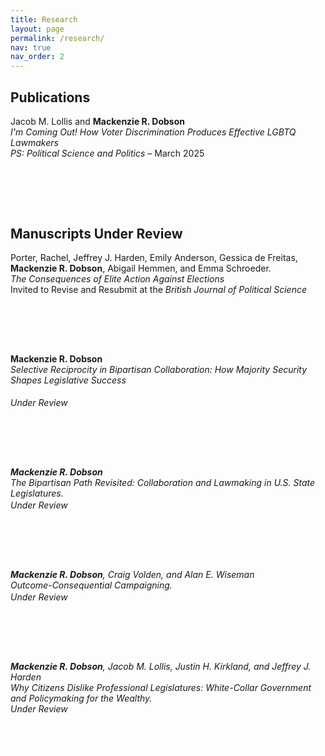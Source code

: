 ```yaml
---
title: Research
layout: page
permalink: /research/
nav: true
nav_order: 2
---
```


<style>
  .tag {
    display: inline-block;
    background-color: var(--global-theme-color);
    color: white;
    font-size: 0.75rem;
    font-weight: 600;
    padding: 2px 8px;
    border-radius: 4px;
    margin-left: 0.5rem;
  }

  .entry {
    margin-bottom: 2.5rem;
  }
</style>

## Publications

<div class="entry">
  Jacob M. Lollis and <strong style="color: var(--global-theme-color);">Mackenzie R. Dobson</strong><br>
  <em>I'm Coming Out! How Voter Discrimination Produces Effective LGBTQ Lawmakers</em><br>
  <em>PS: Political Science and Politics</em> – March 2025

  <details style="margin-top: 0.75rem;">
    <summary class="btn btn-sm" style="margin-bottom: 8px; background-color: var(--global-theme-color); color: white; border: none;">
      Abstract
    </summary>
    <p>
      Are LGBTQ legislators effective lawmakers? We build on theories that link voter discrimination to legislative effectiveness by arguing that voters’ biases against LGBTQ candidates narrow the candidate pool, leading to the election of only the most experienced and qualified LGBTQ candidates. As a result of this electoral selection effect, we expect that LGBTQ legislators will be more effective lawmakers than their non-LGBTQ counterparts. To test this, we combine data on state legislators’ LGBTQ identification with their State Legislative Effectiveness Scores (SLES). Our findings reveal that LGBTQ legislators are meaningfully more effective than non-LGBTQ legislators. To link our findings to voter discrimination, we leverage over-time variation in discrimination toward LGBTQ individuals. Across four tests, we consistently find that LGBTQ lawmakers elected in high-discrimination environments are more effective than those elected from less discriminatory environments.
    </p>
  </details>

  <a class="btn btn-sm" style="background-color: var(--global-theme-color); color: white; border: none;" href="https://www.cambridge.org/core/services/aop-cambridge-core/content/view/99F9DDDB008114F6D77FB27534575BF3/S1049096525000101a.pdf/im-coming-out-how-voter-discrimination-produces-effective-lgbtq-lawmakers.pdf" target="_blank">PDF</a>
  <a class="btn btn-sm" style="background-color: var(--global-theme-color); color: white; border: none;" href="https://doi.org/10.1017/S1049096525000101" target="_blank">DOI</a>
  <a class="btn btn-sm" style="background-color: var(--global-theme-color); color: white; border: none;" href="https://www.dropbox.com/scl/fi/inzq1tk12xskolkm7llts/Lollis-Dobson_SM.pdf?rlkey=bdpvcjch0a7he4pk0yvvfc7rm&st=o5vkaz0h&dl=0" target="_blank">Appendix</a>
  <a class="btn btn-sm" style="background-color: var(--global-theme-color); color: white; border: none;" href="https://dataverse.harvard.edu/dataset.xhtml?persistentId=doi:10.7910/DVN/X7O80B" target="_blank">Code</a>
</div>

## Manuscripts Under Review

<div class="entry">
  Porter, Rachel, Jeffrey J. Harden, Emily Anderson, Gessica de Freitas, <strong style="color: var(--global-theme-color);">Mackenzie R. Dobson</strong>, Abigail Hemmen, and Emma Schroeder.<br>
  <em>The Consequences of Elite Action Against Elections</em><br>
  Invited to Revise and Resubmit at the <em>British Journal of Political Science</em>
  <details style="margin-top: 0.75rem;">
    <summary class="btn btn-sm" style="margin-bottom: 8px; background-color: var(--global-theme-color); color: white; border: none;">
      Abstract
    </summary>
    <p>Do governing elites who engage in undemocratic practices face accountability? We investigate whether American state legislators who publicly acted against the 2020 presidential election outcome sustained meaningful sanctions in response. We theorize that repercussions for undemocratic activities are selective---conspicuous, highly visible efforts to undermine democratic institutions face the strongest ramifications from voters, politicians, and parties. In contrast, less prominent actions elicit weaker responses. Our empirical analyses employ novel data on state legislators' anti-election actions and a weighting method for covariate balance to estimate the magnitude of punishments for undemocratic behavior. The results evidence heterogeneity, with the strongest consequences targeting legislators who appeared at the U.S. Capitol on January 6th, 2021, and weaker penalties for lawmakers who engaged in other antagonism toward democracy. We conclude that focusing sanctions on conspicuous acts against democratic institutions could leave less apparent---but still detrimental---efforts to undermine elections unchecked, ultimately weakening democratic health.</p>
  </details>
  <a class="btn btn-sm" style="background-color: var(--global-theme-color); color: white; border: none;" href="https://osf.io/preprints/osf/3du8x_v2" target="_blank">PDF</a>
  <a class="btn btn-sm" style="background-color: var(--global-theme-color); color: white; border: none;" href="https://doi.org/10.31219/osf.io/3du8x_v2" target="_blank">DOI</a>
</div>

<div class="entry">
  <strong style="color: var(--global-theme-color);">Mackenzie R. Dobson</strong><br>
  <em>Selective Reciprocity in Bipartisan Collaboration: How Majority Security Shapes Legislative Success</em>
  <span class="tag">Winner of the Best Graduate Student Paper on State Politics in 2025</span><br>
  <em>Under Review</em>
  <details style="margin-top: 0.75rem;">
    <summary class="btn btn-sm" style="margin-bottom: 8px; background-color: var(--global-theme-color); color: white; border: none;">
      Abstract
    </summary>
    <p>How does majority party security shape reciprocal bipartisan collaboration and influence legislative success? U.S. state legislatures vary widely in the stability of majority control, offering a valuable opportunity for examining how party security conditions the incentives for
cross-party collaboration. Insecure majorities may foster reciprocity as both a behavioral norm
and a strategic path to legislative advancement, while long-term one-party control can diminish the returns to bipartisan engagement. I develop a theory of
<em>selective<em> reciprocity, arguing that majority security fundamentally restructures how legislators engage in and benefit from
bipartisan collaboration. Drawing on data from 401,720 bills introduced across 43 state legislatures between 2009 and 2018, I construct novel measures of bipartisan collaboration to
evaluate reciprocity. I find that minority party legislators build reputational capital by consistently cosponsoring majority party bills---but their efforts yield few legislative gains in secure majority chambers. Instead, majority legislators selectively reciprocate only on minority
party initiatives unlikely to pass, preserving the appearance of cooperation while protecting
their policy agenda. By contrast, in insecure chambers, bipartisan cooperation is more likely
to produce substantive outcomes. Reciprocity endures but is constrained---selective in form,
asymmetric in effect, and structured by the institutional advantages of majority control. These
findings raise broader concerns about the marginalization of minority legislators and the limits
of representation under conditions of majority security.</p>
  </details>
  <a class="btn btn-sm" style="background-color: var(--global-theme-color); color: white; border: none;" href="https://www.dropbox.com/scl/fi/oeq5tpenw3r3oi3tuqy68/Selective_Reciprocity_in_Bipartisan_Collaboration__How_Majority_Security_Shapes_Legislative_Success.pdf?rlkey=9nkfnybkzagur6jqpku3uuwen&st=bxbyyl7b&dl=0" target="_blank">PDF</a>
  <a class="btn btn-sm" style="background-color: var(--global-theme-color); color: white; border: none;" href="https://www.dropbox.com/scl/fi/dxusmi8bhsde1pqnu601g/SM_Selective_Reciprocity.pdf?rlkey=auvsty9d80y7inz4055uy7nb7&st=hpmmzmh3&dl=0" target="_blank">Appendix</a>
</div>

<div class="entry">
  <strong style="color: var(--global-theme-color);">Mackenzie R. Dobson</strong><br>
  <em>The Bipartisan Path Revisited: Collaboration and Lawmaking in U.S. State Legislatures.</em>
  <span class="tag">CEL Working Paper Series</span><br>
  <em>Under Review</em>
  <details style="margin-top: 0.75rem;">
    <summary class="btn btn-sm" style="margin-bottom: 8px; background-color: var(--global-theme-color); color: white; border: none;">
      Abstract
    </summary>
    <p>Does bipartisan collaboration enhance legislative success in U.S. state legislatures, as it does
in Congress? This article extends Harbridge-Yong, Volden, and Wiseman (2023), who find
that members of Congress are more effective lawmakers when they attract a greater share of
cosponsors from the opposing party. I adapt their framework to the state level using an orig-
inal dataset of 401,720 bills introduced across 43 state legislatures between 2009 and 2018.
These data enable new, fine-grained measures of bipartisanship, capturing both legislators’
ability to attract out-party cosponsors and their willingness to cosponsor legislation introduced
by the opposing party. On the whole, bipartisanship is positively associated with lawmaking success in the states, as it is in Congress. Notably, however, substantial variation across legislatures---such as institutional rules and design, party competition, and majority security---
likely shape the contours of bipartisan collaboration. These findings underscore the value of
state legislatures for evaluating how structural features of policymaking environments condition cross-party collaboration and open avenues for comparative institutional research.</p>
  </details>
  <a class="btn btn-sm" style="background-color: var(--global-theme-color); color: white; border: none;" href="https://www.dropbox.com/home/Website%20PDFs?preview=The_Bipartisan_Path_Revisited__Collaboration_and_Legislative_Effectiveness_in_the_U_S__States.pdf" target="_blank">PDF</a>
  <a class="btn btn-sm" style="background-color: var(--global-theme-color); color: white; border: none;" href="https://www.dropbox.com/scl/fi/wxtm84umtjammy17rv4a1/SM_Bipartisan_Path.pdf?rlkey=98pig0ptjzu06eexr5tebu836&st=l9b03fwa&dl=0" target="_blank">Appendix</a>
</div>

<div class="entry">
  <strong style="color: var(--global-theme-color);">Mackenzie R. Dobson</strong>, Craig Volden, and Alan E. Wiseman<br>
  <em>Outcome-Consequential Campaigning.</em>
  <span class="tag">CEL Working Paper Series</span><br>
  <em>Under Review</em>
  <details style="margin-top: 0.75rem;">
    <summary class="btn btn-sm" style="margin-bottom: 8px; background-color: var(--global-theme-color); color: white; border: none;">
      Abstract
    </summary>
    <p>Campaigns can feature simple electoral posturing or actual commitments of
behaviors that politicians will engage in upon being elected. But can
campaigns also offer insights into likely policy outcomes, including those
resulting from collective policymaking? To address this question, we take
advantage of new scholarship highlighting the enhanced lawmaking
effectiveness of bipartisan legislators (Harbridge-Yong et al. 2023). We
identify bipartisan campaigners from among more than 800 congressional
Representatives. Despite increased polarization, since the year 2000 more
than a third of congressional freshmen invoked bipartisan language on the
campaign trail. These bipartisan campaigners became effective lawmakers.
Their enhanced effectiveness was especially pronounced in Representatives’
earlier terms in office and linked to the lawmaking stages requiring significant
coalition-building activities. These findings suggest that campaigns offer
voters meaningful insights not only into candidates’ subsequent behaviors
regarding the issues they attend to and the legislative votes they take, but also
into policy outcomes via their effective lawmaking.</p>
  </details>
  <a class="btn btn-sm" style="background-color: var(--global-theme-color); color: white; border: none;" href="https://thelawmakers.org/wp-content/uploads/2024/10/Outcome-Consequential-Campaigning_CEL-working-paper_241015.pdf" target="_blank">PDF</a>
</div>

<div class="entry">
  <strong style="color: var(--global-theme-color);">Mackenzie R. Dobson</strong>, Jacob M. Lollis, Justin H. Kirkland, and Jeffrey J. Harden<br>
  <em>Why Citizens Dislike Professional Legislatures: White-Collar Government and Policymaking for the Wealthy.</em><br>
  <em>Under Review</em>
  <details style="margin-top: 0.75rem;">
    <summary class="btn btn-sm" style="margin-bottom: 8px; background-color: var(--global-theme-color); color: white; border: none;">
      Abstract
    </summary>
    <p>The steady professionalization of American state legislatures over the past several decades has
created a key tension in political representation: state publics disapprove of professionalized
legislatures, on average, yet those legislatures are best equipped to represent their policy preferences. We explain part of this paradox by arguing that citizens’ objections to professionalization stem from distrust of “white-collar” legislators—lawmakers from high socioeconomic
classes, who are overrepresented in professionalized chambers. These legislators’ policy priorities are viewed as misaligned with the average citizen’s, which reduces approval more than any opposition to institutional reforms that enhance legislative capacity. A pre-registered conjoint
experiment demonstrates support for this claim; citizens do not oppose the institutional expansion of resources for conducting lawmaking. Rather, they react negatively to representation from white-collar lawmakers, whom they associate with professionalized legislatures. Further,
we demonstrate in temporal observational analyses of economic outcomes in the states that
this opposition is justified. State-level income inequality and poverty have increased in association with the professionalization of state legislatures over time. These findings challenge existing accounts by suggesting that disapproval of legislative professionalism is a rejection of
governing by economic elites—not of reforms intended to support legislators and facilitate the
process of policymaking.</p>
  </details>
  <a class="btn btn-sm" style="background-color: var(--global-theme-color); color: white; border: none;" href="https://www.dropbox.com/scl/fi/deqlapw9ruef5o2oksjr6/CashingInOnCapacity_6.pdf?rlkey=mdb6psmx0oplaoyhjbz3fhd62&e=1&st=n17dt41s&dl=0" target="_blank">PDF</a>
</div>

